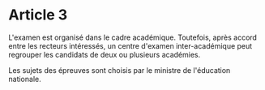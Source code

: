 # Article 3

L'examen est organisé dans le cadre académique. Toutefois, après accord entre les recteurs intéressés, un centre d'examen inter-académique peut regrouper les candidats de deux ou plusieurs académies.

Les sujets des épreuves sont choisis par le ministre de l'éducation nationale.
